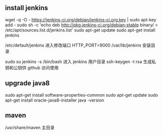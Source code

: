 ## install jenkins

wget -q -O - https://jenkins-ci.org/debian/jenkins-ci.org.key | sudo apt-key add -
sudo sh -c 'echo deb http://pkg.jenkins-ci.org/debian-stable binary/ > /etc/apt/sources.list.d/jenkins.list'
sudo apt-get update
sudo apt-get install jenkins

/etc/default/jenkins 进入修改端口 HTTP_PORT=9000
/var/lib/jenkins 安装目录

sudo su jenkins -s /bin/bash 进入 jenkins 用户目录
ssh-keygen -t rsa  生成私钥和公钥供 github 访问使用

## upgrade java8

sudo apt-get install software-properties-common
sudo apt-get update
sudo apt-get install oracle-java8-installer
java -version

## maven

/usr/share/maven 主目录




